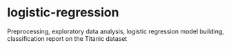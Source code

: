 # logistic-regression

Preprocessing, exploratory data analysis, logistic regression model building, classification report on the Titanic dataset
